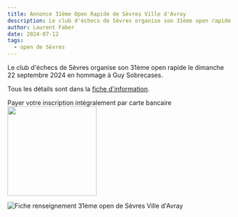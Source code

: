 ```yaml
---
title: Annonce 31ème Open Rapide de Sèvres Ville d'Avray
description: Le club d'échecs de Sèvres organise son 31ème open rapide le dimanche 22 septembre 2024.
author: Laurent Faber
date: 2024-07-12
tags:
  - open de Sèvres
---
```


Le club d'échecs de Sèvres organise son 31ème open rapide le dimanche 22 septembre 2024 en hommage à Guy Sobrecases.

<p markdown="1">Tous les détails sont dans la <a href="./../../resources/open/Annonce_FFE-Ligue_31eRAPIDEdeSEVRES2024.docx">fiche d'information</a>.</p>

<p>Payer votre inscription intégralement par carte bancaire <a target="_blank" href="https://www.billetweb.fr/31eme-open-rapide-de-sevres"><img style="width:200px;" src="https://www.billetweb.fr/images/buttons/billetterie_bleu.png"></a>
</p>

<img src="./../../img/open/fiche_renseignement_31eme_open.png" alt="Fiche renseignement 31ème open de Sèvres Ville d'Avray">
